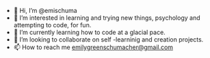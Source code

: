 - 👋 Hi, I’m @emischuma
- 👀 I’m interested in learning and trying new things, psychology and attempting to code, for fun. 
- 🌱 I’m currently learning how to code at a glacial pace. 
- 💞️ I’m looking to collaborate on self -learninig and creation projects.
- 📫 How to reach me emilygreenschumacher@gmail.com

<!---
emischuma/emischuma is a ✨ special ✨ repository because its `README.md` (this file) appears on your GitHub profile.
You can click the Preview link to take a look at your changes.
--->
